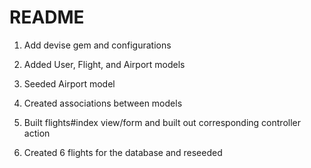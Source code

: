 # README

1. Add devise gem and configurations

2. Added User, Flight, and Airport models

3. Seeded Airport model

4. Created associations between models

5. Built flights#index view/form and built out corresponding controller action

6. Created 6 flights for the database and reseeded